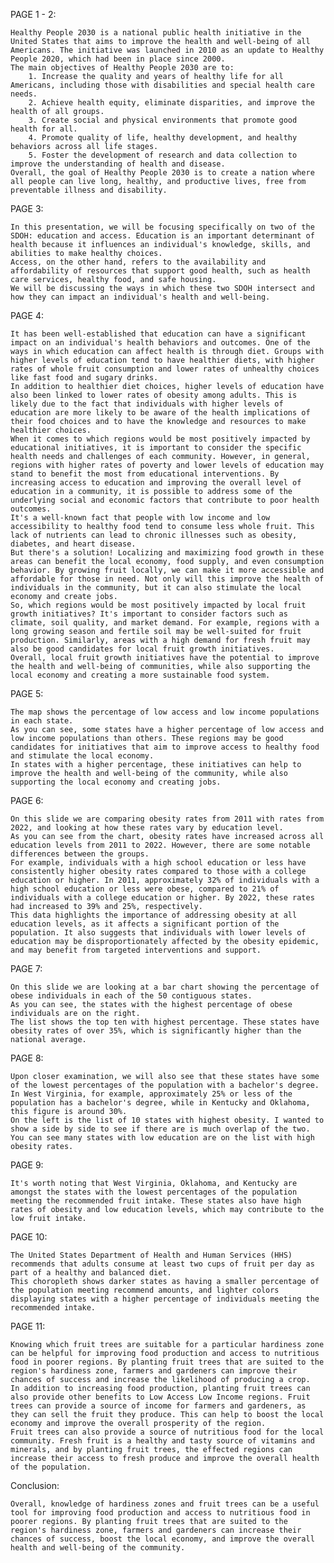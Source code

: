 PAGE 1 - 2:
    
    Healthy People 2030 is a national public health initiative in the United States that aims to improve the health and well-being of all Americans. The initiative was launched in 2010 as an update to Healthy People 2020, which had been in place since 2000.
    The main objectives of Healthy People 2030 are to:
        1. Increase the quality and years of healthy life for all Americans, including those with disabilities and special health care needs.
        2. Achieve health equity, eliminate disparities, and improve the health of all groups.
        3. Create social and physical environments that promote good health for all.
        4. Promote quality of life, healthy development, and healthy behaviors across all life stages.
        5. Foster the development of research and data collection to improve the understanding of health and disease.
    Overall, the goal of Healthy People 2030 is to create a nation where all people can live long, healthy, and productive lives, free from preventable illness and disability.

PAGE 3:

    In this presentation, we will be focusing specifically on two of the SDOH: education and access. Education is an important determinant of health because it influences an individual's knowledge, skills, and abilities to make healthy choices. 
    Access, on the other hand, refers to the availability and affordability of resources that support good health, such as health care services, healthy food, and safe housing.
    We will be discussing the ways in which these two SDOH intersect and how they can impact an individual's health and well-being. 

PAGE 4:

    It has been well-established that education can have a significant impact on an individual's health behaviors and outcomes. One of the ways in which education can affect health is through diet. Groups with higher levels of education tend to have healthier diets, with higher rates of whole fruit consumption and lower rates of unhealthy choices like fast food and sugary drinks.
    In addition to healthier diet choices, higher levels of education have also been linked to lower rates of obesity among adults. This is likely due to the fact that individuals with higher levels of education are more likely to be aware of the health implications of their food choices and to have the knowledge and resources to make healthier choices.
    When it comes to which regions would be most positively impacted by educational initiatives, it is important to consider the specific health needs and challenges of each community. However, in general, regions with higher rates of poverty and lower levels of education may stand to benefit the most from educational interventions. By increasing access to education and improving the overall level of education in a community, it is possible to address some of the underlying social and economic factors that contribute to poor health outcomes.
    It's a well-known fact that people with low income and low accessibility to healthy food tend to consume less whole fruit. This lack of nutrients can lead to chronic illnesses such as obesity, diabetes, and heart disease.
    But there's a solution! Localizing and maximizing food growth in these areas can benefit the local economy, food supply, and even consumption behavior. By growing fruit locally, we can make it more accessible and affordable for those in need. Not only will this improve the health of individuals in the community, but it can also stimulate the local economy and create jobs.
    So, which regions would be most positively impacted by local fruit growth initiatives? It's important to consider factors such as climate, soil quality, and market demand. For example, regions with a long growing season and fertile soil may be well-suited for fruit production. Similarly, areas with a high demand for fresh fruit may also be good candidates for local fruit growth initiatives.
    Overall, local fruit growth initiatives have the potential to improve the health and well-being of communities, while also supporting the local economy and creating a more sustainable food system.

PAGE 5:
    
    The map shows the percentage of low access and low income populations in each state.
    As you can see, some states have a higher percentage of low access and low income populations than others. These regions may be good candidates for initiatives that aim to improve access to healthy food and stimulate the local economy.
    In states with a higher percentage, these initiatives can help to improve the health and well-being of the community, while also supporting the local economy and creating jobs.

PAGE 6:
    
    On this slide we are comparing obesity rates from 2011 with rates from 2022, and looking at how these rates vary by education level.
    As you can see from the chart, obesity rates have increased across all education levels from 2011 to 2022. However, there are some notable differences between the groups.
    For example, individuals with a high school education or less have consistently higher obesity rates compared to those with a college education or higher. In 2011, approximately 32% of individuals with a high school education or less were obese, compared to 21% of individuals with a college education or higher. By 2022, these rates had increased to 39% and 25%, respectively.
    This data highlights the importance of addressing obesity at all education levels, as it affects a significant portion of the population. It also suggests that individuals with lower levels of education may be disproportionately affected by the obesity epidemic, and may benefit from targeted interventions and support.

PAGE 7:
    
    On this slide we are looking at a bar chart showing the percentage of obese individuals in each of the 50 contiguous states.
    As you can see, the states with the highest percentage of obese individuals are on the right.
    The list shows the top ten with highest percentage. These states have obesity rates of over 35%, which is significantly higher than the national average.

PAGE 8:
    
    Upon closer examination, we will also see that these states have some of the lowest percentages of the population with a bachelor's degree. 
    In West Virginia, for example, approximately 25% or less of the population has a bachelor's degree, while in Kentucky and Oklahoma, this figure is around 30%.
    On the left is the list of 10 states with highest obesity. I wanted to show a side by side to see if there are is much overlap of the two. You can see many states with low education are on the list with high obesity rates.

PAGE 9:
    
    It's worth noting that West Virginia, Oklahoma, and Kentucky are amongst the states with the lowest percentages of the population meeting the recommended fruit intake. These states also have high rates of obesity and low education levels, which may contribute to the low fruit intake.

PAGE 10:
    
    The United States Department of Health and Human Services (HHS) recommends that adults consume at least two cups of fruit per day as part of a healthy and balanced diet.
    This choropleth shows darker states as having a smaller percentage of the population meeting recommend amounts, and lighter colors displaying states with a higher percentage of individuals meeting the recommended intake.

PAGE 11:

    Knowing which fruit trees are suitable for a particular hardiness zone can be helpful for improving food production and access to nutritious food in poorer regions. By planting fruit trees that are suited to the region's hardiness zone, farmers and gardeners can improve their chances of success and increase the likelihood of producing a crop.
    In addition to increasing food production, planting fruit trees can also provide other benefits to Low Access Low Income regions. Fruit trees can provide a source of income for farmers and gardeners, as they can sell the fruit they produce. This can help to boost the local economy and improve the overall prosperity of the region.
    Fruit trees can also provide a source of nutritious food for the local community. Fresh fruit is a healthy and tasty source of vitamins and minerals, and by planting fruit trees, the effected regions can increase their access to fresh produce and improve the overall health of the population.

Conclusion:

    Overall, knowledge of hardiness zones and fruit trees can be a useful tool for improving food production and access to nutritious food in poorer regions. By planting fruit trees that are suited to the region's hardiness zone, farmers and gardeners can increase their chances of success, boost the local economy, and improve the overall health and well-being of the community.


